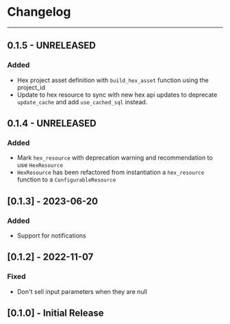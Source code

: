 # Changelog
---

## 0.1.5 - UNRELEASED
### Added

- Hex project asset definition with `build_hex_asset` function using the project_id
- Update to hex resource to sync with new hex api updates to deprecate `update_cache` and add `use_cached_sql` instead.

## 0.1.4 - UNRELEASED

### Added

- Mark `hex_resource` with deprecation warning and recommendation to use `HexResource`
- `HexResource` has been refactored from instantiation a `hex_resource` function to a `ConfigurableResource`

## [0.1.3] - 2023-06-20

### Added

- Support for notifications

## [0.1.2] - 2022-11-07

### Fixed

- Don't sell input parameters when they are null

## [0.1.0] - Initial Release
